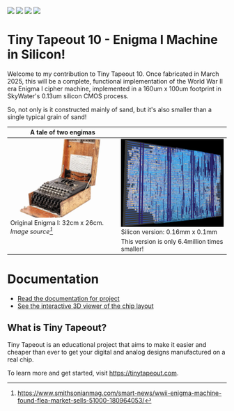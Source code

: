 ![](../../workflows/gds/badge.svg) ![](../../workflows/docs/badge.svg) ![](../../workflows/test/badge.svg) ![](../../workflows/fpga/badge.svg)

# Tiny Tapeout 10 - Enigma I Machine in Silicon!

Welcome to my contribution to Tiny Tapeout 10.  Once fabricated in March 2025,
this will be a complete, functional implementation of the World War II era
Enigma I cipher machine, implemented in a 160um x 100um footprint in SkyWater's
0.13um silicon CMOS process.

So, not only is it constructed mainly of sand, but it's also smaller than a single typical grain of sand!

|A tale of two engimas | |
|---|---|
|![Enigma original](docs/images/enigma.webp)Original Enigma I: 32cm x 26cm. *Image source[^1]*| ![Enigma silicon layout](docs/images/chip_image_3d.jpg) Silicon version: 0.16mm x 0.1mm|
||This version is only 6.4million times smaller!|

[^1]: https://www.smithsonianmag.com/smart-news/wwii-enigma-machine-found-flea-market-sells-51000-180964053/

# Documentation

- [Read the documentation for project](docs/info.md) 
- [See the interactive 3D viewer of the chip layout](https://virantha.github.io/tt10-enigma/)

## What is Tiny Tapeout?

Tiny Tapeout is an educational project that aims to make it easier and cheaper than ever to get your digital and analog designs manufactured on a real chip.

To learn more and get started, visit https://tinytapeout.com.

